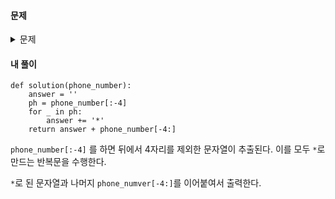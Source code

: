 #### **문제** 

<details>
  <summary>문제 </summary>
  <div markdown="1">
    
##### 문제 설명
    
프로그래머스 모바일은 개인정보 보호를 위해 고지서를 보낼 때 고객들의 전화번호의 일부를 가립니다.
    
전화번호가 문자열 phone_number로 주어졌을 때, 전화번호의 뒷 4자리를 제외한 나머지 숫자를 전부 *으로 가린 문자열을 리턴하는 함수, solution을 완성해주세요.

##### 제한 조건
- s는 길이 4 이상, 20이하인 문자열입니다.
    
##### 입출력 예
|phone_number|	return|
|--|--|    
|"01033334444"|	"*******4444"|
|"027778888"|	"*****8888"|
</div>
</details>


#### **내 풀이**
```python3
def solution(phone_number):
    answer = ''
    ph = phone_number[:-4]
    for _ in ph:
        answer += '*'
    return answer + phone_number[-4:]
```

 `phone_number[:-4]` 를 하면 뒤에서 4자리를 제외한 문자열이 추출된다. 이를 모두 `*`로 만드는 반복문을 수행한다.
 
 `*`로 된 문자열과 나머지 `phone_numver[-4:]`를 이어붙여서 출력한다.
